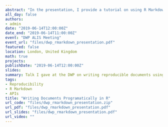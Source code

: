 ```yaml
---
abstract: "In the presentation, I provide a tutorial on using R Markdown to create reproducible, dynamic documents in R. I also discuss using APIs and web scraping to download data from the internet directly into R, with a focus on the ONS API. Code to produce the slides and an accompanying document are available in the links and from [here](files/dwp_rmarkdown_report.zip)."
all_day: false
authors: 
- admin
date: "2019-06-14T12:00:00Z"
date_end: "2019-06-14T11:00:00Z"
event: "DWP ALIS Meeting"
event_url: "files/dwp_rmarkdown_presentation.pdf"
featured: false
location: London, United Kingdom
math: true
projects:
publishDate: "2019-06-14T12:00:00Z"
slides: 
summary: Talk I gave at the DWP on writing reproducible documents using R Markdown.
tags: 
- Reproducibility
- R Markdown
- APIs
title: "Writing Documents Programatically in R"
url_code: "files/dwp_rmarkdown_presentation.zip"
url_pdf: "files/dwp_rmarkdown_presentation.pdf"
url_slides: "files/dwp_rmarkdown_presentation.pdf"
url_video: ""
---
```


